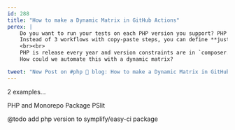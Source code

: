 ```yaml
---
id: 288
title: "How to make a Dynamic Matrix in GitHub Actions"
perex: |
    Do you want to run your tests on each PHP version you support? PHP 7.3, 7.4 and 8.0?
    Instead of 3 workflows with copy-paste steps, you can define **just one with a matrix for PHP versions**.
    <br><br>
    PHP is release every year and version constraints are in `composer.json`.
    How could we automate this with a dynamic matrix?

tweet: "New Post on #php 🐘 blog: How to make a Dynamic Matrix in GitHub Actions"
---
```


2 examples...

PHP and Monorepo Package PSlit

@todo add php version to symplify/easy-ci package

